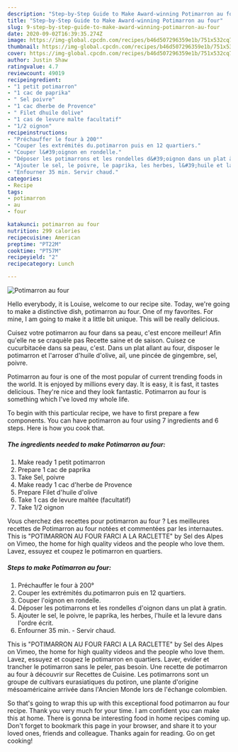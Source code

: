 ```yaml
---
description: "Step-by-Step Guide to Make Award-winning Potimarron au four"
title: "Step-by-Step Guide to Make Award-winning Potimarron au four"
slug: 9-step-by-step-guide-to-make-award-winning-potimarron-au-four
date: 2020-09-02T16:39:35.274Z
image: https://img-global.cpcdn.com/recipes/b46d507296359e1b/751x532cq70/potimarron-au-four-photo-principale-de-la-recette.jpg
thumbnail: https://img-global.cpcdn.com/recipes/b46d507296359e1b/751x532cq70/potimarron-au-four-photo-principale-de-la-recette.jpg
cover: https://img-global.cpcdn.com/recipes/b46d507296359e1b/751x532cq70/potimarron-au-four-photo-principale-de-la-recette.jpg
author: Justin Shaw
ratingvalue: 4.7
reviewcount: 49019
recipeingredient:
- "1 petit potimarron"
- "1 cac de paprika"
- " Sel poivre"
- "1 cac dherbe de Provence"
- " Filet dhuile dolive"
- "1 cas de levure malte facultatif"
- "1/2 oignon"
recipeinstructions:
- "Préchauffer le four à 200°"
- "Couper les extrémités du.potimarron puis en 12 quartiers."
- "Couper l&#39;oignon en rondelle."
- "Déposer les potimarrons et les rondelles d&#39;oignon dans un plat à gratin."
- "Ajouter le sel, le poivre, le paprika, les herbes, l&#39;huile et la levure dans l&#39;ordre écrit."
- "Enfourner 35 min. Servir chaud."
categories:
- Recipe
tags:
- potimarron
- au
- four

katakunci: potimarron au four 
nutrition: 299 calories
recipecuisine: American
preptime: "PT22M"
cooktime: "PT57M"
recipeyield: "2"
recipecategory: Lunch

---
```



![Potimarron au four](https://img-global.cpcdn.com/recipes/b46d507296359e1b/751x532cq70/potimarron-au-four-photo-principale-de-la-recette.jpg)

Hello everybody, it is Louise, welcome to our recipe site. Today, we're going to make a distinctive dish, potimarron au four. One of my favorites. For mine, I am going to make it a little bit unique. This will be really delicious.

Cuisez votre potimarron au four dans sa peau, c&#39;est encore meilleur! Afin qu&#39;elle ne se craquèle pas Recette saine et de saison. Cuisez ce cucurbitacée dans sa peau, c&#39;est. Dans un plat allant au four, disposer le potimarron et l&#39;arroser d&#39;huile d&#39;olive, ail, une pincée de gingembre, sel, poivre.

Potimarron au four is one of the most popular of current trending foods in the world. It is enjoyed by millions every day. It is easy, it is fast, it tastes delicious. They're nice and they look fantastic. Potimarron au four is something which I've loved my whole life.


To begin with this particular recipe, we have to first prepare a few components. You can have potimarron au four using 7 ingredients and 6 steps. Here is how you cook that.

<!--inarticleads1-->

##### The ingredients needed to make Potimarron au four:

1. Make ready 1 petit potimarron
1. Prepare 1 cac de paprika
1. Take  Sel, poivre
1. Make ready 1 cac d&#39;herbe de Provence
1. Prepare  Filet d&#39;huile d&#39;olive
1. Take 1 cas de levure maltée (facultatif)
1. Take 1/2 oignon


Vous cherchez des recettes pour potimarron au four ? Les meilleures recettes de Potimarron au four notées et commentées par les internautes. This is &#34;POTIMARRON AU FOUR FARCI A LA RACLETTE&#34; by Sel des Alpes on Vimeo, the home for high quality videos and the people who love them. Lavez, essuyez et coupez le potimarron en quartiers. 

<!--inarticleads2-->

##### Steps to make Potimarron au four:

1. Préchauffer le four à 200°
1. Couper les extrémités du.potimarron puis en 12 quartiers.
1. Couper l&#39;oignon en rondelle.
1. Déposer les potimarrons et les rondelles d&#39;oignon dans un plat à gratin.
1. Ajouter le sel, le poivre, le paprika, les herbes, l&#39;huile et la levure dans l&#39;ordre écrit.
1. Enfourner 35 min. - Servir chaud.


This is &#34;POTIMARRON AU FOUR FARCI A LA RACLETTE&#34; by Sel des Alpes on Vimeo, the home for high quality videos and the people who love them. Lavez, essuyez et coupez le potimarron en quartiers. Laver, evider et trancher le potimarron sans le peler, pas besoin. Une recette de potimarron au four à découvrir sur Recettes de Cuisine. Les potimarrons sont un groupe de cultivars eurasiatiques du potiron, une plante d&#39;origine mésoaméricaine arrivée dans l&#39;Ancien Monde lors de l&#39;échange colombien. 

So that's going to wrap this up with this exceptional food potimarron au four recipe. Thank you very much for your time. I am confident you can make this at home. There is gonna be interesting food in home recipes coming up. Don't forget to bookmark this page in your browser, and share it to your loved ones, friends and colleague. Thanks again for reading. Go on get cooking!
